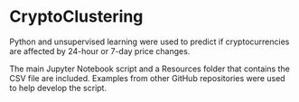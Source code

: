# CryptoClustering

Python and unsupervised learning were used to predict if cryptocurrencies are affected by 24-hour or 7-day price changes.

The main Jupyter Notebook script and a Resources folder that contains the CSV file are included. Examples from other GitHub repositories were used to help develop the script.
